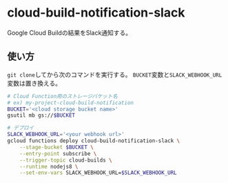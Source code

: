 # cloud-build-notification-slack

Google Cloud Buildの結果をSlack通知する。

## 使い方

`git clone`してから次のコマンドを実行する。
`BUCKET`変数と`SLACK_WEBHOOK_URL`変数は置き換える。
```bash
# Cloud Function用のストレージバケット名
# ex) my-project-cloud-build-notification
BUCKET='<cloud storage bucket name>'
gsutil mb gs://$BUCKET

# デプロイ
SLACK_WEBHOOK_URL='<your webhook url>'
gcloud functions deploy cloud-build-notification-slack \
    --stage-bucket $BUCKET \
    --entry-point subscribe \
    --trigger-topic cloud-builds \
    --runtime nodejs8 \
    --set-env-vars SLACK_WEBHOOK_URL=$SLACK_WEBHOOK_URL
```

